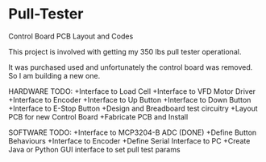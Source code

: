 # Pull-Tester
Control Board PCB Layout and Codes

This project is involved with getting my 350 lbs pull tester operational. 

It was purchased used and unfortunately the control board was removed. So I am building a new one.

HARDWARE TODO:
+Interface to Load Cell
+Interface to VFD Motor Driver
+Interface to Encoder
+Interface to Up Button
+Interface to Down Button
+Interface to E-Stop Button
+Design and Breadboard test circuitry
+Layout PCB for new Control Board
+Fabricate PCB and Install

SOFTWARE TODO:
+Interface to MCP3204-B ADC (DONE)
+Define Button Behaviours
+Interface to Encoder
+Define Serial Interface to PC
+Create Java or Python GUI interface to set pull test params

